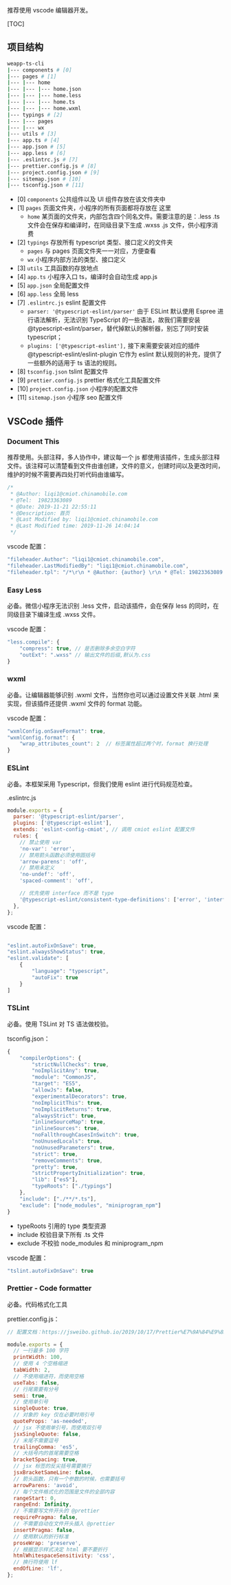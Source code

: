 推荐使用 vscode 编辑器开发。

[TOC]

## 项目结构

```bash
weapp-ts-cli
|--- components # [0]
|--- pages # [1]
|--- |--- home
|--- |--- |--- home.json
|--- |--- |--- home.less
|--- |--- |--- home.ts
|--- |--- |--- home.wxml
|--- typings # [2]
|--- |--- pages
|--- |--- wx
|--- utils # [3]
|--- app.ts # [4]
|--- app.json # [5]
|--- app.less # [6]
|--- .eslintrc.js # [7]
|--- prettier.config.js # [8]
|--- project.config.json # [9]
|--- sitemap.json # [10]
|--- tsconfig.json # [11]
```

- [0] `components` 公共组件以及 UI 组件存放在该文件夹中
- [1] `pages` 页面文件夹，小程序的所有页面都将存放在
  这里
  - `home` 某页面的文件夹，内部包含四个同名文件。需要注意的是：.less .ts 文件会在保存和编译时，在同级目录下生成 .wxss .js 文件，供小程序消费
- [2] `typings` 存放所有 typescript 类型、接口定义的文件夹
  - `pages` 与 pages 页面文件夹一一对应，方便查看
  - `wx` 小程序内部方法的类型、接口定义
- [3] `utils` 工具函数的存放地点
- [4] `app.ts` 小程序入口 ts，编译时会自动生成 app.js
- [5] `app.json` 全局配置文件
- [6] `app.less` 全局 less
- [7] `.eslintrc.js` eslint 配置文件
  - `parser: '@typescript-eslint/parser'` 由于 ESLint 默认使用 Espree 进行语法解析，无法识别 TypeScript 的一些语法，故我们需要安装 @typescript-eslint/parser，替代掉默认的解析器，别忘了同时安装 typescript；
  - `plugins: ['@typescript-eslint'],` 接下来需要安装对应的插件 @typescript-eslint/eslint-plugin 它作为 eslint 默认规则的补充，提供了一些额外的适用于 ts 语法的规则。
- [8] `tsconfig.json` tslint 配置文件
- [9] `prettier.config.js` prettier 格式化工具配置文件
- [10] `project.config.json` 小程序的配置文件
- [11] `sitemap.json` 小程序 seo 配置文件

## VSCode 插件

### Document This

推荐使用。头部注释，多人协作中，建议每一个 js 都使用该插件，生成头部注释文件。该注释可以清楚看到文件由谁创建，文件的意义，创建时间以及更改时间，维护的时候不需要再四处打听代码由谁编写。

```javascript
/*
 * @Author: liqi1@cmiot.chinamobile.com
 * @Tel:  19823363089
 * @Date: 2019-11-21 22:55:11
 * @Description: 首页
 * @Last Modified by: liqi1@cmiot.chinamobile.com
 * @Last Modified time: 2019-11-26 14:04:14
 */
```

vscode 配置：

```javascript
"fileheader.Author": "liqi1@cmiot.chinamobile.com",
"fileheader.LastModifiedBy": "liqi1@cmiot.chinamobile.com",
"fileheader.tpl": "/*\r\n * @Author: {author} \r\n * @Tel: 19823363089 \r\n * @Date: {createTime} \r\n * @Description: \r\n * @Last Modified by: {lastModifiedBy} \r\n * @Last Modified time: {updateTime} \r\n */\r\n",
```

### Easy Less

必备。微信小程序无法识别 .less 文件，启动该插件，会在保存 less 的同时，在同级目录下编译生成 .wxss 文件。

vscode 配置：

```javascript
"less.compile": {
    "compress": true, // 是否删除多余空白字符
    "outExt": ".wxss" // 输出文件的后缀,默认为.css
}
```

### wxml

必备。让编辑器能够识别 .wxml 文件，当然你也可以通过设置文件关联 .html 来实现，但该插件还提供 .wxml 文件的 format 功能。

vscode 配置：

```javascript
"wxmlConfig.onSaveFormat": true,
"wxmlConfig.format": {
    "wrap_attributes_count": 2  // 标签属性超过两个时，format 换行处理
}
```

### ESLint

必备。本框架采用 Typescript，但我们使用 eslint 进行代码规范检查。

.eslintrc.js

```javascript
module.exports = {
  parser: '@typescript-eslint/parser',
  plugins: ['@typescript-eslint'],
  extends: 'eslint-config-cmiot', // 调用 cmiot eslint 配置文件
  rules: {
    // 禁止使用 var
    'no-var': 'error',
    // 禁用箭头函数必须使用圆括号
    'arrow-parens': 'off',
    // 禁用未定义
    'no-undef': 'off',
    'spaced-comment': 'off',

    // 优先使用 interface 而不是 type
    '@typescript-eslint/consistent-type-definitions': ['error', 'interface'],
  },
};
```

vscode 配置：

```javascript

"eslint.autoFixOnSave": true,
"eslint.alwaysShowStatus": true,
"eslint.validate": [
    {
        "language": "typescript",
        "autoFix": true
    }
]
```

### TSLint

必备。使用 TSLint 对 TS 语法做校验。

tsconfig.json：

```javascript
{
    "compilerOptions": {
        "strictNullChecks": true,
        "noImplicitAny": true,
        "module": "CommonJS",
        "target": "ES5",
        "allowJs": false,
        "experimentalDecorators": true,
        "noImplicitThis": true,
        "noImplicitReturns": true,
        "alwaysStrict": true,
        "inlineSourceMap": true,
        "inlineSources": true,
        "noFallthroughCasesInSwitch": true,
        "noUnusedLocals": true,
        "noUnusedParameters": true,
        "strict": true,
        "removeComments": true,
        "pretty": true,
        "strictPropertyInitialization": true,
        "lib": ["es5"],
        "typeRoots": ["./typings"]
    },
    "include": ["./**/*.ts"],
    "exclude": ["node_modules", "miniprogram_npm"]
}
```

- typeRoots 引用的 type 类型资源
- include 校验目录下所有 .ts 文件
- exclude 不校验 node_modules 和 miniprogram_npm

vscode 配置：

```javascript
"tslint.autoFixOnSave": true
```

### Prettier - Code formatter

必备。代码格式化工具

prettier.config.js：

```javascript
// 配置文档：https://jsweibo.github.io/2019/10/17/Prettier%E7%9A%84%E9%85%8D%E7%BD%AE%E6%96%87%E4%BB%B6/

module.exports = {
  // 一行最多 100 字符
  printWidth: 100,
  // 使用 4 个空格缩进
  tabWidth: 2,
  // 不使用缩进符，而使用空格
  useTabs: false,
  // 行尾需要有分号
  semi: true,
  // 使用单引号
  singleQuote: true,
  // 对象的 key 仅在必要时用引号
  quoteProps: 'as-needed',
  // jsx 不使用单引号，而使用双引号
  jsxSingleQuote: false,
  // 末尾不需要逗号
  trailingComma: 'es5',
  // 大括号内的首尾需要空格
  bracketSpacing: true,
  // jsx 标签的反尖括号需要换行
  jsxBracketSameLine: false,
  // 箭头函数，只有一个参数的时候，也需要括号
  arrowParens: 'avoid',
  // 每个文件格式化的范围是文件的全部内容
  rangeStart: 0,
  rangeEnd: Infinity,
  // 不需要写文件开头的 @prettier
  requirePragma: false,
  // 不需要自动在文件开头插入 @prettier
  insertPragma: false,
  // 使用默认的折行标准
  proseWrap: 'preserve',
  // 根据显示样式决定 html 要不要折行
  htmlWhitespaceSensitivity: 'css',
  // 换行符使用 lf
  endOfLine: 'lf',
};
```
